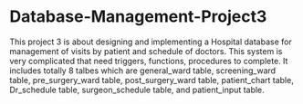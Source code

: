 # Database-Management-Project3
This project 3 is about designing and implementing a Hospital database for management of visits by patient and schedule of doctors. This system is very complicated that need triggers, functions, procedures to complete. It includes totally 8 talbes which are general_ward table, screening_ward table, pre_surgery_ward table, post_surgery_ward table, patient_chart table, Dr_schedule table, surgeon_schedule table, and patient_input table.

